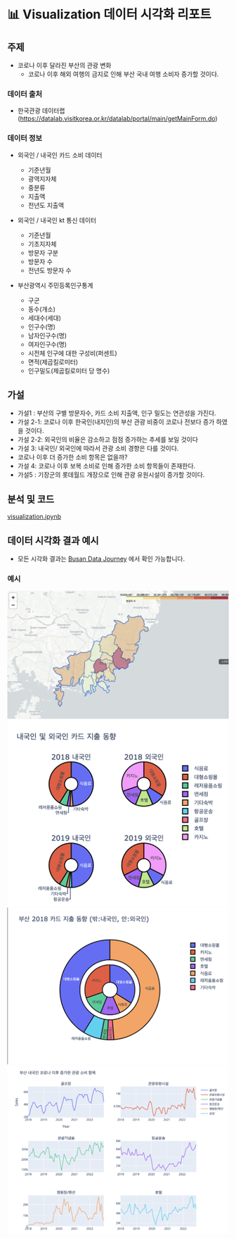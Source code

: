 #  :bar_chart: Visualization 데이터 시각화 리포트

## 주제
- 코로나 이후 달라진 부산의 관광 변화
  - 코로나 이후 해외 여행의 금지로 인해 부산 국내 여행 소비자 증가할 것이다.

### 데이터 출처 
- 한국관광 데이터랩 (https://datalab.visitkorea.or.kr/datalab/portal/main/getMainForm.do)

### 데이터 정보
- 외국인 / 내국인 카드 소비 데이터
  -   기준년월
  -   광역지자체
  -   중분류
  -   지출액
  -   전년도 지출액

- 외국인 / 내국인 kt 통신 데이터
  - 기준년월
  - 기초지자체
  - 방문자 구분
  - 방문자 수
  - 전년도 방문자 수

- 부산광역시 주민등록인구통계
  - 구군
  - 동수(개소)
  - 세대수(세대)
  - 인구수(명)
  - 남자인구수(명)
  - 여자인구수(명)
  - 시전체 인구에 대한 구성비(퍼센트)
  - 면적(제곱킬로미터)
  - 인구밀도(제곱킬로미터 당 명수)


## 가설
- 가설1 : 부산의 구별 방문자수, 카드 소비 지출액, 인구 밀도는 연관성을 가진다.
- 가설 2-1: 코로나 이후 한국인(내지인)의 부산 관광 비중이 코로나 전보다 증가 하였을 것이다.
- 가설 2-2: 외국인의 비율은 감소하고 점점 증가하는 추세를 보일 것이다
- 가설 3:  내국인/ 외국인에 따라서 관광 소비 경향은 다를 것이다.
- 코로나 이후 더 증가한 소비 항목은 없을까?
- 가설 4: 코로나 이후 보복 소비로 인해 증가한 소비 항목들이 존재한다.
- 가설5 : 기장군의 롯데월드 개장으로 인해 관광 유원시설이 증가할 것이다.

## 분석 및 코드
[visualization.ipynb]("./visualization.ipynb")
## 데이터 시각화 결과 예시
- 모든 시각화 결과는 [Busan Data Journey](https://pepper-origami-952.notion.site/Busan-Data-Journey-ab7977d611ec4f25955f1ad6af337a3e?pvs=4) 에서 확인 가능합니다.
### 예시
<img src="./ex_plot/korea.png">
<img src="./ex_plot/card.png">
<img src="./ex_plot/card_2018.png">
<img src="./ex_plot/inc_consu.png">
